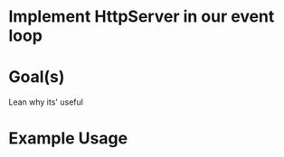 # Implement HttpServer in our event loop

# Goal(s)
Lean why its' useful


# Example Usage

```sh

```